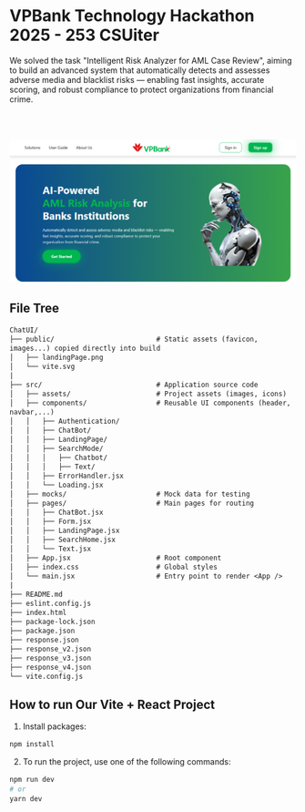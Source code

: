 # VPBank Technology Hackathon 2025 - 253 CSUiter

We solved the task "Intelligent Risk Analyzer for AML Case Review", aiming to build an advanced system that automatically detects and assesses adverse media and blacklist risks — enabling fast insights, accurate scoring, and robust compliance to protect organizations from financial crime.

<br/>
<br/>

![LandingPage_Image](./public/landingPage.png)

## File Tree

```
ChatUI/
├── public/                         # Static assets (favicon, images...) copied directly into build
│   ├── landingPage.png
│   └── vite.svg
|
├── src/                            # Application source code
│   ├── assets/                     # Project assets (images, icons)
│   ├── components/                 # Reusable UI components (header, navbar,...)
│   │   ├── Authentication/
│   │   ├── ChatBot/
│   │   ├── LandingPage/
│   │   ├── SearchMode/
│   │   │   ├── Chatbot/
│   │   │   ├── Text/
│   │   ├── ErrorHandler.jsx
│   │   └── Loading.jsx
│   ├── mocks/                      # Mock data for testing
│   ├── pages/                      # Main pages for routing
│   │   ├── ChatBot.jsx
│   │   ├── Form.jsx
│   │   ├── LandingPage.jsx
│   │   ├── SearchHome.jsx
│   │   └── Text.jsx
│   ├── App.jsx                     # Root component
│   ├── index.css                   # Global styles
│   └── main.jsx                    # Entry point to render <App />
|
├── README.md
├── eslint.config.js
├── index.html
├── package-lock.json
├── package.json
├── response.json
├── response_v2.json
├── response_v3.json
├── response_v4.json
└── vite.config.js
```

## How to run Our Vite + React Project

1. Install packages:

```bash
npm install
```

2. To run the project, use one of the following commands:

```bash
npm run dev
# or
yarn dev
```
